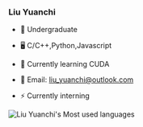 ### Liu Yuanchi

- 📕 Undergraduate
- 🖥️ C/C++,Python,Javascript
- 🌱 Currently learning CUDA  

- 📮 Email: liu_yuanchi@outlook.com
- ⚡ Currently interning

![Liu Yuanchi's Most used languages](https://github-readme-stats.vercel.app/api/top-langs?username=LessThread&hide=VHDL,verilog,html&show_icons=true&count_private=true&theme=gotham)
